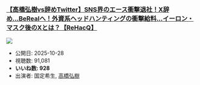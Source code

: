 ### [【高橋弘樹vs辞めTwitter】SNS界のエース衝撃退社！X辞め...BeRealへ！外資系ヘッドハンティングの衝撃給料...イーロン・マスク後のXとは？【ReHacQ】](https://www.youtube.com/watch?v=Km4Hw7otGrU)
[![](https://img.youtube.com/vi/Km4Hw7otGrU/sddefault.jpg)](https://www.youtube.com/watch?v=Km4Hw7otGrU)
-   公開日: 2025-10-28
-   視聴数: 91,081
-   **いいね数: 928**
-   出演者: 国定希生, [高橋弘樹](/rehacq_fan/people/高橋弘樹 "wikilink")
